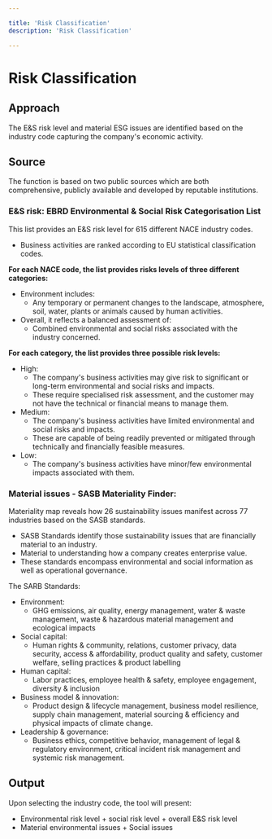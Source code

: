 ```yaml
---

title: 'Risk Classification'
description: 'Risk Classification'

---
```


# Risk Classification

## Approach

The E\&S risk level and material ESG issues are identified based on the industry code capturing the company's economic activity.

## Source
The function is based on two public sources which are both comprehensive, publicly available and developed by reputable institutions.

### **E\&S risk: EBRD Environmental & Social Risk Categorisation List**

This list provides an E\&S risk level for 615 different NACE industry codes.
- Business activities are ranked according to EU statistical classification codes.

**For each NACE code, the list provides risks levels of three different categories:**

- Environment includes:
  - Any temporary or permanent changes to the landscape, atmosphere, soil, water, plants or animals caused by human activities.
- Overall, it reflects a balanced assessment of:
  - Combined environmental and social risks associated with the industry concerned.

**For each category, the list provides three possible risk levels:**

- High:
  - The company's business activities may give risk to significant or long-term environmental and social risks and impacts.
  - These require specialised risk assessment, and the customer may not have the technical or financial means to manage them.
- Medium:
  - The company's business activities have limited environmental and social risks and impacts.
  - These are capable of being readily prevented or mitigated through technically and financially feasible measures.
- Low:
  - The company's business activities have minor/few environmental impacts associated with them.

### **Material issues - SASB Materiality Finder:**

Materiality map reveals how 26 sustainability issues manifest across 77 industries based on the SASB standards.

- SASB Standards identify those sustainability issues that are financially material to an industry.
- Material to understanding how a company creates enterprise value.
- These standards encompass environmental and social information as well as operational governance.

The SARB Standards:

- Environment:
  - GHG emissions, air quality, energy management, water & waste management, waste & hazardous material management and ecological impacts
- Social capital:
  - Human rights & community, relations, customer privacy, data security, access & affordability, product quality and safety, customer welfare, selling practices & product labelling
- Human capital:
  - Labor practices, employee health & safety, employee engagement, diversity & inclusion
- Business model & innovation:
  - Product design & lifecycle management, business model resilience, supply chain management, material sourcing & efficiency and physical impacts of climate change.
- Leadership & governance:
  - Business ethics, competitive behavior, management of legal & regulatory environment, critical incident risk management and systemic risk management.

## Output

Upon selecting the industry code, the tool will present:

- Environmental risk level + social risk level + overall E\&S risk level
- Material environmental issues + Social issues
